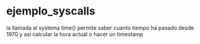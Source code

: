# ejemplo_syscalls

la llamada al systema time() permite saber cuanto tiempo ha pasado desde 1970 y asi calcular la hora actual o hacer un timestamp
